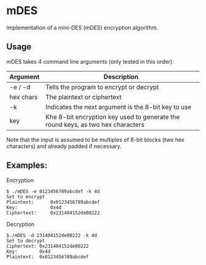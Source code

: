 mDES
====

Implementation of a mini-DES (mDES) encryption algorithm.


Usage
-----

mDES takes 4 command line arguments (only tested in this order):

|Argument   |Description|
|--------   |-----------|
|-e / -d    | Tells the program to encrypt or decrypt |
|hex chars  | The plaintext or ciphertext |
|-k			| Indicates the next argument is the 8-bit key to use |
|key		| Khe 8-bit encryption key used to generate the round keys, as two hex characters|

Note that the input is assumed to be multiples of 8-bit blocks (two hex characters) and already padded if necessary.


Examples:
---------

Encryption

    $ ./mDES -e 0123456789abcdef -k 4d
    Set to encrypt
    Plaintext:		0x0123456789abcdef
    Key: 			0x4d 				
    Ciphertext: 	0x231404152de00222

Decryption

    $./mDES -d 231404152de00222 -k 4d	
    Set to decrypt
    Ciphertext:	0x231404152de00222
    Key: 		0x4d 
    Plaintext: 	0x0123456789abcdef	
